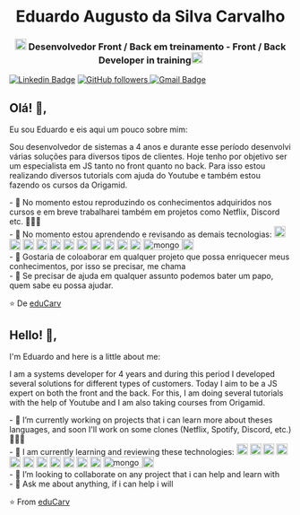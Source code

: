 <h1 align="center">Eduardo Augusto da Silva Carvalho</h1>
<h3 align="center"><img src="https://upload-icon.s3.us-east-2.amazonaws.com/uploads/icons/png/20167174151551942641-512.png" alt="react" width="20" height="20"/> Desenvolvedor Front / Back  em treinamento - Front / Back Developer  in training<img src="https://cdn4.iconfinder.com/data/icons/logos-and-brands/512/233_Node_Js_logo-256.png" alt="nodejs" width="20" height="20"/></h3>


 

[![Linkedin Badge](https://img.shields.io/badge/-Eduardo-blue?style=flat-square&logo=Linkedin&logoColor=white&link=www.linkedin.com/in/eduardo-augusto-da-silva-carvalho-83097511a/)](www.linkedin.com/in/eduardo-augusto-da-silva-carvalho-83097511a/) 
 <a href="https://github.com/eduCarv/eduCarv">
    <img alt="GitHub followers" src="https://img.shields.io/github/followers/eduCarv?label=eduCarv&style=social">
 </a>
[![Gmail Badge](https://img.shields.io/badge/-Gmail.com-c14438?style=flat-square&logo=Gmail&logoColor=white&link=mailto:edu.ascarvalho@gmail.com)](mailto:edu.ascarvalho@gmail.com)

## Olá! 👋, 
Eu sou Eduardo e eis aqui um pouco sobre mim:

Sou desenvolvedor de sistemas a 4 anos e durante esse período desenvolvi várias soluções para diversos tipos de clientes. Hoje tenho por objetivo ser um especialista em JS tanto no front quanto no back. Para isso estou realizando diversos tutorials com ajuda do Youtube e também estou fazendo os cursos da Origamid. 

  
<p>- 🔭 No momento estou reproduzindo os conhecimentos adquiridos nos cursos e em breve trabalharei também em projetos como Netflix, Discord etc.  🧑🏻‍🚀 <br>
  - 🌱 No momento estou aprendendo e revisando as demais tecnologias: <img src="https://upload-icon.s3.us-east-2.amazonaws.com/uploads/icons/png/20167174151551942641-512.png" alt="react" width="20" height="20"/> <img src="https://upload-icon.s3.us-east-2.amazonaws.com/uploads/icons/png/19108918321553750384-512.png" alt="react-native" width="20" height="20"/> <img src="https://cdn4.iconfinder.com/data/icons/logos-and-brands/512/233_Node_Js_logo-256.png" alt="nodejs" width="20" height="20"/> <img src="https://image.flaticon.com/icons/svg/919/919826.svg" alt="css3" width="20" height="20"/>  <img src="https://image.flaticon.com/icons/svg/919/919827.svg" alt="html5" width="20" height="20"/> <img src="https://image.flaticon.com/icons/svg/226/226777.svg" alt="java" width="20" height="20"/> <img src="https://cdn1.iconfinder.com/data/icons/development-2-yellow/60/30_-Javascript-_development_coding_programming_code-512.png" alt="javascript" width="20" height="20"/> <img src="https://image.flaticon.com/icons/png/512/919/919832.png" alt="typescript" width="20" height="20"/> <img src="https://image.flaticon.com/icons/svg/2772/2772128.svg" alt="sql" width="20" height="20"/> <img src="https://upload-icon.s3.us-east-2.amazonaws.com/uploads/icons/png/16876668881551942134-512.png" alt="postgresql" width="20" height="20"/> <img src="https://upload-icon.s3.us-east-2.amazonaws.com/uploads/icons/png/19681752361536207300-512.png" alt="bootstrap" width="20" height="20"/> <img src="https://cdn4.iconfinder.com/data/icons/logos-3/512/mongodb-2-256.png" alt="mongodb" width="70" height="20"/><img src="https://image.flaticon.com/icons/svg/919/919830.svg" alt="php" width="20" height="20"/> <br>
- 👯 Gostaria de coloaborar em qualquer projeto que possa enriquecer meus conhecimentos, por isso se precisar, me chama <br>
- 💬 Se precisar de ajuda em qualquer assunto podemos bater um papo, quem sabe eu possa ajudar.
</p>

⭐️ De [eduCarv](https://github.com/eduCarv)



## Hello! 👋, 
I'm Eduardo and here is a little about me:

I am a systems developer for 4 years and during this period I developed several solutions for different types of customers. Today I aim to be a JS expert on both the front and the back. For this, I am doing several tutorials with the help of Youtube and I am also taking courses from Origamid.

  
<p>- 🔭 I’m currently working on projects that i can learn more about theses languages, and soon I'll work on some clones (Netflix, Spotify, Discord, etc.)  🧑🏻‍🚀 <br>
  - 🌱 I am currently learning and reviewing these technologies: <img src="https://upload-icon.s3.us-east-2.amazonaws.com/uploads/icons/png/20167174151551942641-512.png" alt="react" width="20" height="20"/> <img src="https://upload-icon.s3.us-east-2.amazonaws.com/uploads/icons/png/19108918321553750384-512.png" alt="react-native" width="20" height="20"/> <img src="https://cdn4.iconfinder.com/data/icons/logos-and-brands/512/233_Node_Js_logo-256.png" alt="nodejs" width="20" height="20"/> <img src="https://image.flaticon.com/icons/svg/919/919826.svg" alt="css3" width="20" height="20"/>  <img src="https://image.flaticon.com/icons/svg/919/919827.svg" alt="html5" width="20" height="20"/> <img src="https://image.flaticon.com/icons/svg/226/226777.svg" alt="java" width="20" height="20"/> <img src="https://cdn1.iconfinder.com/data/icons/development-2-yellow/60/30_-Javascript-_development_coding_programming_code-512.png" alt="javascript" width="20" height="20"/> <img src="https://image.flaticon.com/icons/png/512/919/919832.png" alt="typescript" width="20" height="20"/> <img src="https://image.flaticon.com/icons/svg/2772/2772128.svg" alt="sql" width="20" height="20"/> <img src="https://upload-icon.s3.us-east-2.amazonaws.com/uploads/icons/png/16876668881551942134-512.png" alt="postgresql" width="20" height="20"/> <img src="https://upload-icon.s3.us-east-2.amazonaws.com/uploads/icons/png/19681752361536207300-512.png" alt="bootstrap" width="20" height="20"/> <img src="https://cdn4.iconfinder.com/data/icons/logos-3/512/mongodb-2-256.png" alt="mongodb" width="70" height="20"/><img src="https://image.flaticon.com/icons/svg/919/919830.svg" alt="php" width="20" height="20"/> <br>
- 👯 I’m looking to collaborate on any project that i can help and learn with <br>
- 💬 Ask me about anything, if i can help i will 
</p>

⭐️ From [eduCarv](https://github.com/eduCarv)

